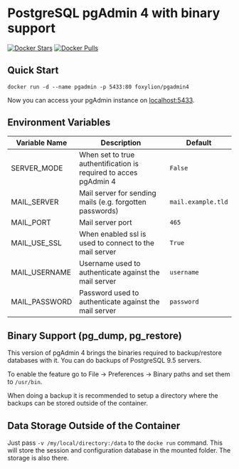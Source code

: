 # PostgreSQL pgAdmin 4 with binary support

[![Docker Stars](https://img.shields.io/docker/stars/foxylion/pgadmin4.svg?style=flat-square)](https://hub.docker.com/r/foxylion/pgadmin4/) [![Docker Pulls](https://img.shields.io/docker/pulls/foxylion/pgadmin4.svg?style=flat-square)](https://hub.docker.com/r/foxylion/pgadmin4/)

## Quick Start

```
docker run -d --name pgadmin -p 5433:80 foxylion/pgadmin4
```

Now you can access your pgAdmin instance on [localhost:5433](http://localhost:5433/).

## Environment Variables

| Variable Name | Description | Default |
| ------------- | ----------- | ------- |
| SERVER_MODE | When set to true authentification is required to acces pgAdmin 4 | `False` |
| MAIL_SERVER | Mail server for sending mails (e.g. forgotten passwords) | `mail.example.tld` |
| MAIL_PORT | Mail server port | `465` |
| MAIL_USE_SSL | When enabled ssl is used to connect to the mail server | `True` |
| MAIL_USERNAME | Username used to authenticate against the mail server | `username` |
| MAIL_PASSWORD | Password used to authenticate against the mail server | `password` |


## Binary Support (pg_dump, pg_restore)

This version of pgAdmin 4 brings the binaries required to backup/restore databases
with it. You can do backups of PostgreSQL 9.5 servers.

To enable the feature go to File -> Preferences -> Binary paths and set them to `/usr/bin`.

When doing a backup it is recommended to setup a directory where the backups can
be stored outside of the container.

## Data Storage Outside of the Container

Just pass `-v /my/local/directory:/data` to the `docke run` command. This will store
the session and configuration database in the mounted folder. The storage is also there.
